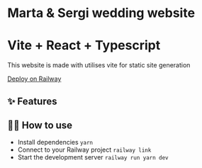 
# Marta & Sergi wedding website
# Vite + React + Typescript
This website is made with utilises vite for static site generation

[Deploy on Railway](https://marta-sergi.up.railway.app/)

## ✨ Features

## 💁‍♀️ How to use

- Install dependencies `yarn`
- Connect to your Railway project `railway link`
- Start the development server `railway run yarn dev`